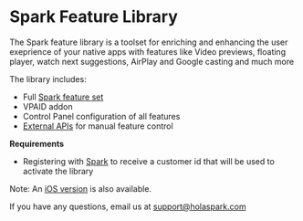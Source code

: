# Spark Feature Library

The Spark feature library is a toolset for enriching and enhancing the user exeprience of your native apps with features like Video previews, floating player, watch next suggestions, AirPlay and Google casting and much more

The library includes:
- Full [Spark feature set](https://holaspark.com) 
- VPAID addon 
- Control Panel configuration of all features
- [External APIs](https://docs.google.com/document/d/1Rh8TWTDyBdkLnnr4RVnRNZ1bSltT5NIn5dcNpdxxdQE/edit#heading=h.uo3s9j23kuim) for manual feature control

**Requirements**
- Registering with [Spark](https://holaspark.com) to receive a customer id that will be used to activate the library

Note: An [iOS version](https://github.com/hola/spark_ios_sdk) is also available.

If you have any questions, email us at support@holaspark.com
